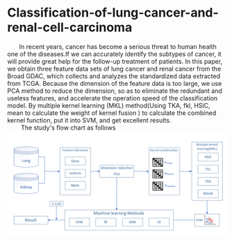 # Classification-of-lung-cancer-and-renal-cell-carcinoma
&nbsp;&nbsp;&nbsp;&nbsp;&nbsp;&nbsp;&nbsp;In recent years, cancer has become a serious threat to human health one of the diseases.If we can accurately identify the subtypes of cancer, it will provide great help for the follow-up treatment of patients. In this paper, we obtain three feature data sets of lung cancer and renal cancer from the Broad GDAC, which collects and analyzes the standardized data extracted from TCGA. Because the dimension of the feature data is too large, we use PCA method to reduce the dimension, so as to eliminate the redundant and useless features, and accelerate the operation speed of the classification model. By multiple kernel learning (MKL) method(Using TKA, fkl, HSIC, mean to calculate the weight of kernel fusion ) to calculate the combined kernel function, put it into SVM, and get excellent results.</br>
&nbsp;&nbsp;&nbsp;&nbsp;&nbsp;&nbsp;&nbsp; The study's flow chart as follows
![](./flowchart.png)

